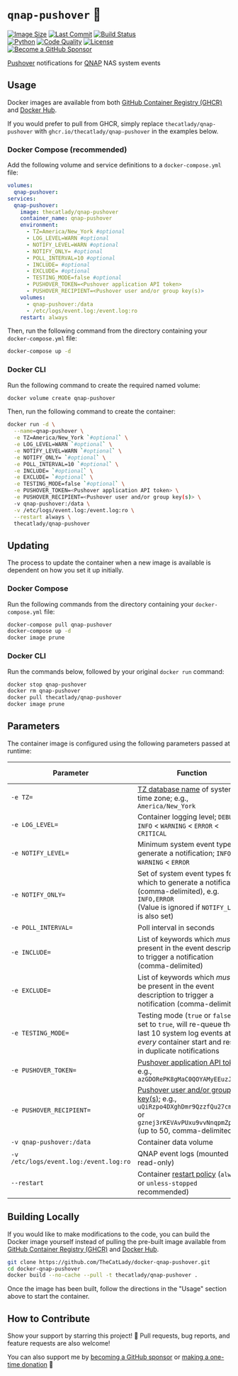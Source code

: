 # `qnap-pushover` &#x1F514;

[![Image Size](https://img.shields.io/docker/image-size/thecatlady/qnap-pushover/latest?style=flat-square&logoColor=white&logo=docker&label=image%20size)](https://hub.docker.com/r/thecatlady/qnap-pushover)
[![Last Commit](https://img.shields.io/github/last-commit/TheCatLady/docker-qnap-pushover?style=flat-square&logoColor=white&logo=github)](https://github.com/TheCatLady/docker-qnap-pushover)
[![Build Status](https://img.shields.io/github/workflow/status/TheCatLady/docker-qnap-pushover/Build%20Docker%20Images?style=flat-square&logoColor=white&logo=github%20actions)](https://github.com/TheCatLady/docker-qnap-pushover)<br/>
[![Python](https://img.shields.io/github/languages/top/TheCatLady/docker-qnap-pushover?style=flat-square&logoColor=white&logo=python)](https://github.com/TheCatLady/docker-qnap-pushover)
[![Code Quality](https://img.shields.io/lgtm/grade/python/github/TheCatLady/docker-qnap-pushover?style=flat-square&logoColor=white&logo=lgtm&label=code%20quality)](https://lgtm.com/projects/g/TheCatLady/docker-qnap-pushover/)
[![License](https://img.shields.io/github/license/TheCatLady/docker-qnap-pushover?style=flat-square&logoColor=white&logo=open%20source%20initiative)](https://github.com/TheCatLady/docker-qnap-pushover/blob/main/LICENSE)<br/>
[![Become a GitHub Sponsor](https://img.shields.io/badge/github%20sponsors-help%20feed%20my%20cats!-ff69b4?style=flat-square&logo=github%20sponsors)](https://github.com/sponsors/TheCatLady)

[Pushover](https://pushover.net/) notifications for [QNAP](https://www.qnap.com/) NAS system events

## Usage

Docker images are available from both [GitHub Container Registry (GHCR)](https://github.com/users/TheCatLady/packages/container/package/qnap-pushover) and [Docker Hub](https://hub.docker.com/r/thecatlady/qnap-pushover).

If you would prefer to pull from GHCR, simply replace `thecatlady/qnap-pushover` with `ghcr.io/thecatlady/qnap-pushover` in the examples below.

### Docker Compose (recommended)

Add the following volume and service definitions to a `docker-compose.yml` file:

```yaml
volumes:
  qnap-pushover:
services:
  qnap-pushover:
    image: thecatlady/qnap-pushover
    container_name: qnap-pushover
    environment:
      - TZ=America/New_York #optional
      - LOG_LEVEL=WARN #optional
      - NOTIFY_LEVEL=WARN #optional
      - NOTIFY_ONLY= #optional
      - POLL_INTERVAL=10 #optional
      - INCLUDE= #optional
      - EXCLUDE= #optional
      - TESTING_MODE=false #optional
      - PUSHOVER_TOKEN=<Pushover application API token>
      - PUSHOVER_RECIPIENT=<Pushover user and/or group key(s)>
    volumes:
      - qnap-pushover:/data
      - /etc/logs/event.log:/event.log:ro
    restart: always
```

Then, run the following command from the directory containing your `docker-compose.yml` file:

```bash
docker-compose up -d
```

### Docker CLI

Run the following command to create the required named volume:

```bash
docker volume create qnap-pushover
```

Then, run the following command to create the container:

```bash
docker run -d \
  --name=qnap-pushover \
  -e TZ=America/New_York `#optional` \
  -e LOG_LEVEL=WARN `#optional` \
  -e NOTIFY_LEVEL=WARN `#optional` \
  -e NOTIFY_ONLY= `#optional` \
  -e POLL_INTERVAL=10 `#optional` \
  -e INCLUDE= `#optional` \
  -e EXCLUDE= `#optional` \
  -e TESTING_MODE=false `#optional` \
  -e PUSHOVER_TOKEN=<Pushover application API token> \
  -e PUSHOVER_RECIPIENT=<Pushover user and/or group key(s)> \
  -v qnap-pushover:/data \
  -v /etc/logs/event.log:/event.log:ro \
  --restart always \
  thecatlady/qnap-pushover
```

## Updating

The process to update the container when a new image is available is dependent on how you set it up initially.

### Docker Compose

Run the following commands from the directory containing your `docker-compose.yml` file:

```bash
docker-compose pull qnap-pushover
docker-compose up -d
docker image prune
```

### Docker CLI

Run the commands below, followed by your original `docker run` command:

```bash
docker stop qnap-pushover
docker rm qnap-pushover
docker pull thecatlady/qnap-pushover
docker image prune
```

## Parameters

The container image is configured using the following parameters passed at runtime:

| Parameter                              | Function                                                                                                                                                                          | Default Value | Required? |
| -------------------------------------- | --------------------------------------------------------------------------------------------------------------------------------------------------------------------------------- | ------------- | --------- |
| `-e TZ=`                               | [TZ database name](https://en.wikipedia.org/wiki/List_of_tz_database_time_zones) of system time zone; e.g., `America/New_York`                                                    | `Etc/UTC`     | no        |
| `-e LOG_LEVEL=`                        | Container logging level; `DEBUG` < `INFO` < `WARNING` < `ERROR` < `CRITICAL`                                                                                                      | `WARNING`     | no        |
| `-e NOTIFY_LEVEL=`                     | Minimum system event type to generate a notification; `INFO` < `WARNING` < `ERROR`                                                                                                | `WARNING`     | no        |
| `-e NOTIFY_ONLY=`                      | Set of system event types for which to generate a notification (comma-delimited), e.g. `INFO,ERROR`<br/>(Value is ignored if `NOTIFY_LEVEL` is also set)                          |               | no        |
| `-e POLL_INTERVAL=`                    | Poll interval in seconds                                                                                                                                                          | `10`          | no        |
| `-e INCLUDE=`                          | List of keywords which _must_ be present in the event description to trigger a notification (comma-delimited)                                                                     |               | no        |
| `-e EXCLUDE=`                          | List of keywords which _must not_ be present in the event description to trigger a notification (comma-delimited)                                                                 |               | no        |
| `-e TESTING_MODE=`                     | Testing mode (`true` or `false`); if set to `true`, will re-queue the last 10 system log events at _every_ container start and result in duplicate notifications                  | `false`       | no        |
| `-e PUSHOVER_TOKEN=`                   | [Pushover application API token](https://pushover.net/api#registration); e.g., `azGDORePK8gMaC0QOYAMyEEuzJnyUi`                                                                   |               | **yes**   |
| `-e PUSHOVER_RECIPIENT=`               | [Pushover user and/or group key(s)](https://pushover.net/api#identifiers); e.g., `uQiRzpo4DXghDmr9QzzfQu27cmVRsG` or `gznej3rKEVAvPUxu9vvNnqpmZpokzF` (up to 50, comma-delimited) |               | **yes**   |
| `-v qnap-pushover:/data`               | Container data volume                                                                                                                                                             |               | **yes**   |
| `-v /etc/logs/event.log:/event.log:ro` | QNAP event logs (mounted as read-only)                                                                                                                                            |               | **yes**   |
| `--restart`                            | Container [restart policy](https://docs.docker.com/engine/reference/run/#restart-policies---restart) (`always` or `unless-stopped` recommended)                                   | `no`          | no        |

## Building Locally

If you would like to make modifications to the code, you can build the Docker image yourself instead of pulling the pre-built image available from [GitHub Container Registry (GHCR)](https://github.com/users/TheCatLady/packages/container/package/qnap-pushover) and [Docker Hub](https://hub.docker.com/r/thecatlady/qnap-pushover).

```bash
git clone https://github.com/TheCatLady/docker-qnap-pushover.git
cd docker-qnap-pushover
docker build --no-cache --pull -t thecatlady/qnap-pushover .
```

Once the image has been built, follow the directions in the "Usage" section above to start the container.

## How to Contribute

Show your support by starring this project! &#x1F31F; Pull requests, bug reports, and feature requests are also welcome!

You can also support me by [becoming a GitHub sponsor](https://github.com/sponsors/TheCatLady) or [making a one-time donation](https://github.com/sponsors/TheCatLady?frequency=one-time) &#x1F496;
